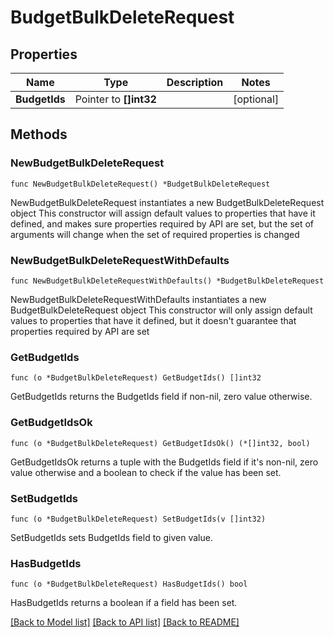 # BudgetBulkDeleteRequest

## Properties

Name | Type | Description | Notes
------------ | ------------- | ------------- | -------------
**BudgetIds** | Pointer to **[]int32** |  | [optional] 

## Methods

### NewBudgetBulkDeleteRequest

`func NewBudgetBulkDeleteRequest() *BudgetBulkDeleteRequest`

NewBudgetBulkDeleteRequest instantiates a new BudgetBulkDeleteRequest object
This constructor will assign default values to properties that have it defined,
and makes sure properties required by API are set, but the set of arguments
will change when the set of required properties is changed

### NewBudgetBulkDeleteRequestWithDefaults

`func NewBudgetBulkDeleteRequestWithDefaults() *BudgetBulkDeleteRequest`

NewBudgetBulkDeleteRequestWithDefaults instantiates a new BudgetBulkDeleteRequest object
This constructor will only assign default values to properties that have it defined,
but it doesn't guarantee that properties required by API are set

### GetBudgetIds

`func (o *BudgetBulkDeleteRequest) GetBudgetIds() []int32`

GetBudgetIds returns the BudgetIds field if non-nil, zero value otherwise.

### GetBudgetIdsOk

`func (o *BudgetBulkDeleteRequest) GetBudgetIdsOk() (*[]int32, bool)`

GetBudgetIdsOk returns a tuple with the BudgetIds field if it's non-nil, zero value otherwise
and a boolean to check if the value has been set.

### SetBudgetIds

`func (o *BudgetBulkDeleteRequest) SetBudgetIds(v []int32)`

SetBudgetIds sets BudgetIds field to given value.

### HasBudgetIds

`func (o *BudgetBulkDeleteRequest) HasBudgetIds() bool`

HasBudgetIds returns a boolean if a field has been set.


[[Back to Model list]](../README.md#documentation-for-models) [[Back to API list]](../README.md#documentation-for-api-endpoints) [[Back to README]](../README.md)


